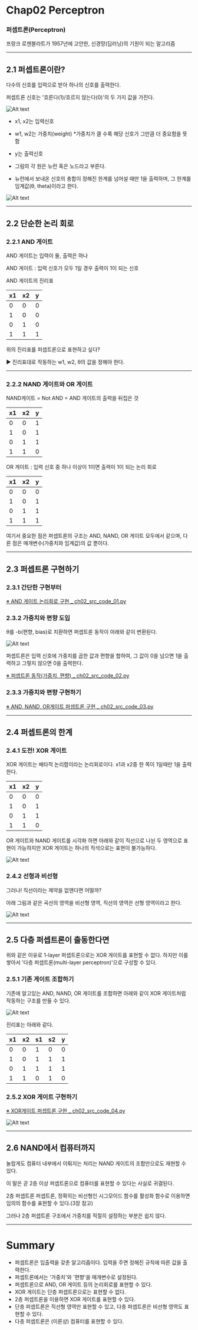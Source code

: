 # Chap02 Perceptron

### 퍼셉트론(Perceptron)

프랑크 로젠블라트가 1957년에 고안한, 신경망(딥러닝)의 기원이 되는 알고리즘
<hr>


## 2.1 퍼셉트론이란?

다수의 신호를 입력으로 받아 하나의 신호를 출력한다.

퍼셉트론 신호는 '흐른다(1)/흐르지 않는다(0)'의 두 가지 값을 가진다.

![Alt text](./ch02_Figure_1.PNG)

- x1, x2는 입력신호

- w1, w2는 가중치(weight)   *가중치가 클 수록 해당 신호가 그만큼 더 중요함을 뜻함

- y는 출력신호

- 그림의 각 원은 뉴런 혹은 노드라고 부른다.

- 뉴런에서 보내온 신호의 총합이 정해진 한계를 넘어설 때만 1을 출력하며, 그 한계를 임계값(θ, theta)이라고 한다.

![Alt text](./ch02_Figure_2.PNG)

<hr>

## 2.2 단순한 논리 회로
### 2.2.1 AND 게이트

AND 게이트는 입력이 둘, 출력은 하나

AND 게이트 : 입력 신호가 모두 1일 경우 출력이 1이 되는 신호

AND 게이트의 진리표

|x1|x2|y|
|-|-|-|
|0|0|0|
|1|0|0|
|0|1|0|
|1|1|1|

위의 진리표를 퍼셉트론으로 표현하고 싶다?

▶ 진리표대로 작동하는 w1, w2, θ의 값을 정해야 한다.

<hr>

### 2.2.2 NAND 게이트와 OR 게이트

NAND게이트 = Not AND = AND 게이트의 출력을 뒤집은 것

|x1|x2|y|
|-|-|-|
|0|0|1|
|1|0|1|
|0|1|1|
|1|1|0|

OR 게이트 : 입력 신호 중 하나 이상이 1이면 출력이 1이 되는 논리 회로

|x1|x2|y|
|-|-|-|
|0|0|0|
|1|0|1|
|0|1|1|
|1|1|1|

여기서 중요한 점은 퍼셉트론의 구조는 AND, NAND, OR 게이트 모두에서 같으며, 다른 점은 매개변수(가중치와 임계값)의 값 뿐이다.

<hr>

## 2.3 퍼셉트론 구현하기

### 2.3.1 간단한 구현부터

[※ AND 게이트 논리회로 구현 _ ch02_src_code_01.py](./ch02_src_code_01.py)

### 2.3.2 가중치와 편향 도입

θ를 -b(편향, bias)로 치환하면 퍼셉트론 동작이 아래와 같이 변환된다.

![Alt text](./ch02_Figure_3.PNG)

퍼셉트론은 입력 신호에 가중치를 곱한 값과 편향을 합하여, 그 값이 0을 넘으면 1을 출력하고 그렇지 않으면 0을 출력한다.

[※ 퍼셉트론 동작(가중치, 편향) _ ch02_src_code_02.py](./ch02_src_code_02.py)

### 2.3.3 가중치와 편향 구현하기

[※ AND, NAND, OR게이트 퍼셉트론 구현 _ ch02_src_code_03.py](./ch02_src_code_03.py)

<hr>

## 2.4 퍼셉트론의 한계

### 2.4.1 도전! XOR 게이트

XOR 게이트는 배타적 논리합이라는 논리회로이다. x1과 x2중 한 쪽이 1일때만 1을 출력한다.

|x1|x2|y|
|-|-|-|
|0|0|0|
|1|0|1|
|0|1|1|
|1|1|0|

OR 게이트와 NAND 게이트를 시각화 하면 아래와 같이 직선으로 나뉜 두 영역으로 표현이 가능하지만 XOR 게이트는 하나의 직석으로는 표현이 불가능하다.

![Alt text](./ch02_Figure_4.PNG)

### 2.4.2 선형과 비선형
그러나! 직선이라는 제약을 없앤다면 어떨까?

아래 그림과 같은 곡선의 영역을 비선형 영역, 직선의 영역은 선형 영역이라고 한다.

![Alt text](./ch02_Figure_5.PNG)

<hr>

## 2.5 다층 퍼셉트론이 출동한다면

위와 같은 이유로 1-layer 퍼셉트론으로는 XOR 게이트를 표현할 수 없다. 하지만 이를 쌓아서 '다층 퍼셉트론(multi-layer perceptron)'으로 구성할 수 있다.

### 2.5.1 기존 게이트 조합하기

기존에 알고있는 AND, NAND, OR 게이트를 조합하면 아래와 같이 XOR 게이트처럼 작동하는 구조를 만들 수 있다.

![Alt text](./ch02_Figure_6.PNG)

진리표는 아래와 같다.

|x1|x2|s1|s2|y|
|-|-|-|-|-|
|0|0|1|0|0|
|1|0|1|1|1|
|0|1|1|1|1|
|1|1|0|1|0|

### 2.5.2 XOR 게이트 구현하기

[※ XOR게이트 퍼셉트론 구현 _ ch02_src_code_04.py](./ch02_src_code_04.py)

![Alt text](./ch02_Figure_7.PNG)

<hr>

## 2.6 NAND에서 컴퓨터까지

놀랍게도 컴퓨터 내부에서 이뤄지는 처리는 NAND 게이트의 조합만으로도 재현할 수 있다.

이 말은 곧 2층 이상 퍼셉트론으로 컴퓨터를 표현할 수 있다는 사실로 귀결된다.

2층 퍼셉트론 퍼셉트론, 정확히는 비선형인 시그모이드 함수를 활성화 함수로 이용하면 임의의 함수를 표현할 수 있다.(3장 참고)

그러나 2층 퍼셉트론 구조에서 가중치를 적절히 설정하는 부분은 쉽지 않다.

<hr>

# Summary

- 퍼셉트론은 입출력을 갖춘 알고리즘이다. 입력을 주면 정해진 규칙에 따른 값을 출력한다.
- 퍼셉트론에서는 '가중치'와 '편향'을 매개변수로 설정된다.
- 퍼셉트론으로 AND, OR 게이트 등의 논리회로를 표현할 수 있다.
- XOR 게이트는 단층 퍼셉트론으로는 표현할 수 없다.
- 2층 퍼셉트론을 이용하면 XOR 게이트를 표현할 수 있다.
- 단층 퍼셉트론은 직선형 영역만 표현할 수 있고, 다층 퍼셉트론은 비선형 영역도 표현할 수 있다.
- 다층 퍼셉트론은 (이론상) 컴퓨터를 표현할 수 있다.